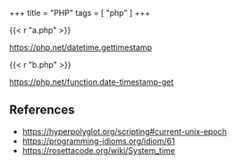 +++
title = "PHP"
tags = [ "php" ]
+++

{{< r "a.php" >}}

<https://php.net/datetime.gettimestamp>

{{< r "b.php" >}}

<https://php.net/function.date-timestamp-get>

## References

- <https://hyperpolyglot.org/scripting#current-unix-epoch>
- <https://programming-idioms.org/idiom/61>
- <https://rosettacode.org/wiki/System_time>
